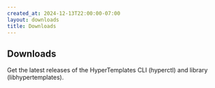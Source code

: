 ```yaml
---
created_at: 2024-12-13T22:00:00-07:00
layout: downloads
title: Downloads
---
```


## Downloads

Get the latest releases of the HyperTemplates CLI (hyperctl) and library (libhypertemplates).
